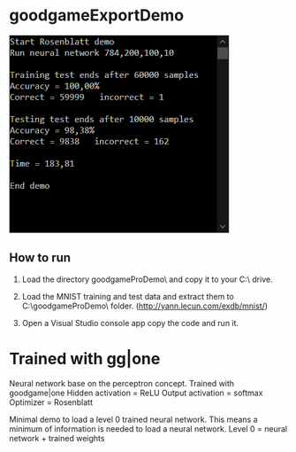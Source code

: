 # goodgameExportDemo

<img center src="https://raw.githubusercontent.com/grensen/goodgameExportDemo/master/figure1.png">

## How to run 
1. Load the directory goodgameProDemo\ and copy it to your C:\ drive.

2. Load the MNIST training and test data and extract them to C:\goodgameProDemo\ folder.
(http://yann.lecun.com/exdb/mnist/)

3. Open a Visual Studio console app copy the code and run it.


# Trained with gg|one
Neural network base on the perceptron concept.
Trained with goodgame|one 
Hidden activation = ReLU
Output activation = softmax
Optimizer = Rosenblatt

Minimal demo to load a level 0 trained neural network.
This means a minimum of information is needed to load a neural network.
Level 0 = neural network + trained weights
